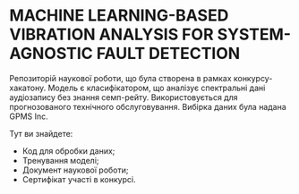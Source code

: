 # MACHINE LEARNING-BASED VIBRATION ANALYSIS FOR SYSTEM-AGNOSTIC FAULT DETECTION

Репозиторій наукової роботи, що була створена в рамках конкурсу-хакатону. Модель є класифікатором, що аналізує спектральні дані аудіозапису без знання семп-рейту. Використовується для прогнозованого технічного обслуговування. Вибірка даних була надана GPMS Inc.

Тут ви знайдете:

- Код для обробки даних;
- Тренування моделі;
- Документ наукової роботи;
- Сертифікат участі в конкурсі.
